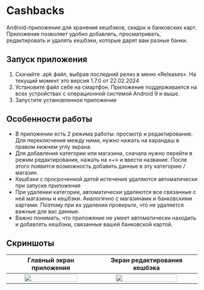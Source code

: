 # Cashbacks
Android-приложение для хранения кешбэков, скидок и банковских карт.
Приложение позволяет удобно добавлять, просматривать, редактировать и удалять кешбэки, которые дарят вам разные банки.
## Запуск приложения
1. Скачайте .apk файл, выбрав последний релиз в меню «Releases». На текущий момент это версия 1.7.0 от 22.02.2024
2. Установите файл себе на смартфон. Приложение поддерживается на всех устройствах с операционной системой Android 9 и выше.
3. Запустите установленное приложение

## Особенности работы
- В приложении есть 2 режима работы: просмотр и редактирование. Для переключения между ними, нужно нажать на карандаш в правом нижнем углу экрана.
- Для добавления категории или магазина, сначала нужно перейти в режим редактирования, нажать на «+» и ввести название. После этого появится возможность добавить данные в эту категорию / магазин.
- Кешбэки с просроченной датой истечения удаляются автоматически при запуске приложения
- При удалении категории, автоматически удаляются все связанные с ней магазины и кешбэки. Аналогично с магазинами и банковскими картами. Поэтому при их удалении проверьте, что не удаляется важные для вас данные.
- Важно понимать, что приложение не умеет автоматически находить и добавлять кешбэки, связанные вашей банковской картой.

## Скриншоты
| Главный экран приложения | Экран редактирования кешбэка |
|:------------------------:|:----------------------------:|
|<img src="https://github.com/dragontino/Cashbacks/assets/89968445/74f957f5-b8ec-4206-a837-85cc69d589a9" width=80% height=80%/>| <img src="https://github.com/dragontino/Cashbacks/assets/89968445/6053685b-e7e8-42e4-87c3-588a5fc6ee4e" width=80% height=80%/> |
